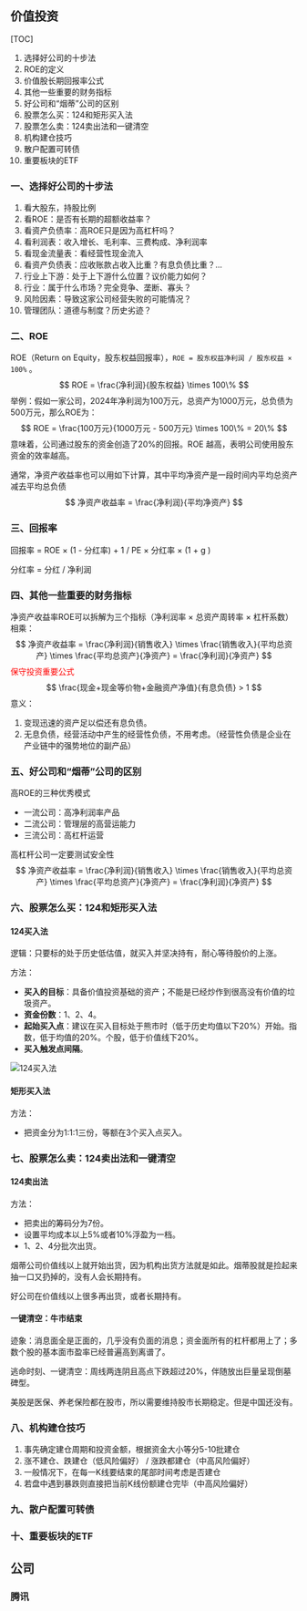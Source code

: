 ## 价值投资

[TOC]



1. 选择好公司的十步法
2. ROE的定义
3. 价值股长期回报率公式
4. 其他一些重要的财务指标
5. 好公司和“烟蒂”公司的区别
6. 股票怎么买：124和矩形买入法
7. 股票怎么卖：124卖出法和一键清空
8. 机构建仓技巧
9. 散户配置可转债
10. 重要板块的ETF



### 一、选择好公司的十步法

1. 看大股东，持股比例
2. 看ROE：是否有长期的超额收益率？
3. 看资产负债率：高ROE只是因为高杠杆吗？
4. 看利润表：收入增长、毛利率、三费构成、净利润率
5. 看现金流量表：看经营性现金流入
6. 看资产负债表：应收账款占收入比重？有息负债比重？...
7. 行业上下游：处于上下游什么位置？议价能力如何？
8. 行业：属于什么市场？完全竞争、垄断、寡头？
9. 风险因素：导致这家公司经营失败的可能情况？
10. 管理团队：道德与制度？历史劣迹？

### 二、ROE

ROE（Return on Equity，股东权益回报率），`ROE = 股东权益净利润 / 股东权益 × 100%` 。
$$
ROE = \frac{净利润}{股东权益} \times 100\%
$$
举例：假如一家公司，2024年净利润为100万元，总资产为1000万元，总负债为500万元，那么ROE为：
$$
ROE = \frac{100万元}{1000万元 - 500万元} \times 100\% = 20\%
$$
意味着，公司通过股东的资金创造了20%的回报。ROE 越高，表明公司使用股东资金的效率越高。



通常，净资产收益率也可以用如下计算，其中平均净资产是一段时间内平均总资产减去平均总负债
$$
净资产收益率 = \frac{净利润}{平均净资产}
$$


### 三、回报率

回报率 = ROE × (1 - 分红率) + 1 / PE × 分红率 × (1 + g )

分红率 = 分红 / 净利润

### 四、其他一些重要的财务指标

净资产收益率ROE可以拆解为三个指标（净利润率 × 总资产周转率  ×  杠杆系数）相乘：
$$
净资产收益率 = \frac{净利润}{销售收入} \times \frac{销售收入}{平均总资产} \times \frac{平均总资产}{净资产} = \frac{净利润}{净资产}
$$
<font color=red>保守投资重要公式</font>
$$
\frac{现金+现金等价物+金融资产净值}{有息负债} > 1
$$
意义：

1. 变现迅速的资产足以偿还有息负债。
2. 无息负债，经营活动中产生的经营性负债，不用考虑。（经营性负债是企业在产业链中的强势地位的副产品）



### 五、好公司和“烟蒂”公司的区别

高ROE的三种优秀模式

- 一流公司：高净利润率产品
- 二流公司：管理层的高营运能力
- 三流公司：高杠杆运营

高杠杆公司一定要测试安全性
$$
净资产收益率 = \frac{净利润}{销售收入} \times \frac{销售收入}{平均总资产} \times \frac{平均总资产}{净资产} = \frac{净利润}{净资产}
$$


### 六、股票怎么买：124和矩形买入法

#### 124买入法

逻辑：只要标的处于历史低估值，就买入并坚决持有，耐心等待股价的上涨。

方法：

- **买入的目标**：具备价值投资基础的资产；不能是已经炒作到很高没有价值的垃圾资产。
- **资金份数**：1、2、4。
- **起始买入点**：建议在买入目标处于熊市时（低于历史均值以下20%）开始。指数，低于均值的20%。个股，低于价值线下20%。
- **买入触发点间隔**。

![124买入法](D:\program\invest\mental-models\pictures\124买入法.png)

#### 矩形买入法

方法：

- 把资金分为1:1:1三份，等额在3个买入点买入。

### 七、股票怎么卖：124卖出法和一键清空

#### 124卖出法

方法：

- 把卖出的筹码分为7份。
- 设置平均成本以上5%或者10%浮盈为一档。
- 1、2、4分批次出货。

烟蒂公司价值线以上就开始出货，因为机构出货方法就是如此。烟蒂股就是捡起来抽一口又扔掉的，没有人会长期持有。

好公司在价值线以上很多再出货，或者长期持有。

#### 一键清空：牛市结束

迹象：消息面全是正面的，几乎没有负面的消息；资金面所有的杠杆都用上了；多数个股的基本面市盈率已经普遍高到离谱了。

逃命时刻、一键清空：周线两连阴且高点下跌超过20%，伴随放出巨量呈现倒墓碑型。

美股是医保、养老保险都在股市，所以需要维持股市长期稳定。但是中国还没有。

### 八、机构建仓技巧

1. 事先确定建仓周期和投资金额，根据资金大小等分5-10批建仓
2. 涨不建仓、跌建仓（低风险偏好） / 涨跌都建仓（中高风险偏好）
3. 一般情况下，在每一K线要结束的尾部时间考虑是否建仓
4. 若盘中遇到暴跌则直接把当前K线份额建仓完毕（中高风险偏好）

### 九、散户配置可转债



### 十、重要板块的ETF

## 公司

### 腾讯

